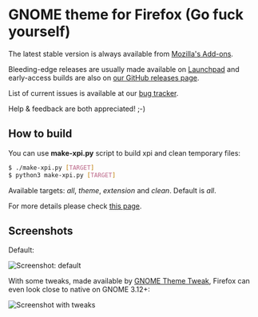 # GNOME theme for Firefox (Go fuck yourself)

The latest stable version is always available from [Mozilla's Add-ons](https://addons.mozilla.org/firefox/addon/adwaita/).

Bleeding-edge releases are usually made available on [Launchpad](https://launchpad.net/gnome-integration/firefox-gnome/firefox-gnome-releases) and early-access builds are also on [our GitHub releases page](https://github.com/gnome-integration-team/firefox-gnome/releases).

List of current issues is available at our [bug tracker](https://github.com/gnome-integration-team/firefox-gnome/issues).

Help & feedback are both appreciated! ;-)

## How to build

You can use __make-xpi.py__ script to build xpi and clean temporary files:

```Bash
$ ./make-xpi.py [TARGET]
$ python3 make-xpi.py [TARGET]
```

Available targets: _all_, _theme_, _extension_ and _clean_. Default is _all_.

For more details please check [this page](https://github.com/seleznev/firefox-complete-theme-build-system#firefox-complete-theme-build-system).

## Screenshots

Default:

![Screenshot: default](screenshots/screenshot-theme.png)

With some tweaks, made available by [GNOME Theme Tweak](https://addons.mozilla.org/firefox/addon/gnome-theme-tweak/), Firefox can even look close to native on GNOME 3.12+:

![Screenshot with tweaks](screenshots/screenshot-tweaks.png)
